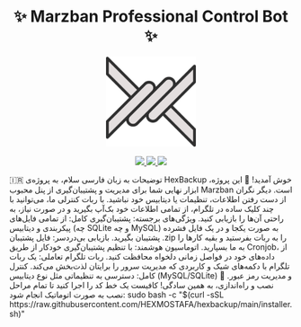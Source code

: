 <h1 align="center">✨ Marzban Professional Control Bot ✨</h1>
<p align="center">
  <a href="https://github.com/hexmostafa/hexbackup" target="_blank" rel="noopener noreferrer">
    <picture>
      <source media="(prefers-color-scheme: dark)" srcset="https://github.com/Gozargah/Marzban-docs/raw/master/screenshots/logo-dark.png">
      <img width="160" height="160" src="https://github.com/Gozargah/Marzban-docs/raw/master/screenshots/logo-light.png">
    </picture>
  </a>
</p>
<p align="center">
    <a href="https://github.com/hexmostafa/hexbackup" target="_blank">
        <img src="https://img.shields.io/github/license/hexmostafa/hexbackup" />
    </a>
    <a href="https://github.com/hexmostafa/hexbackup/stargazers" target="_blank">
        <img src="https://img.shields.io/github/stars/hexmostafa/hexbackup" />
    </a>
<a href="https://github.com/hexmostafa/hexbackup/network/members" target="_blank">
        <img src="https://img.shields.io/github/forks/hexmostafa/hexbackup" />
    </a>
</p>
🇮🇷 توضیحات به زبان فارسی
سلام، به پروژه‌ی HexBackup خوش آمدید! 👋
این پروژه، ابزار نهایی شما برای مدیریت و پشتیبان‌گیری از پنل محبوب Marzban است. دیگر نگران از دست رفتن اطلاعات، تنظیمات یا دیتابیس خود نباشید. با ربات کنترلی ما، می‌توانید با چند کلیک ساده در تلگرام، از تمامی اطلاعات خود بک‌آپ بگیرید و در صورت نیاز، به راحتی آن‌ها را بازیابی کنید.
ویژگی‌های برجسته:
پشتیبان‌گیری کامل: از تمامی فایل‌های پیکربندی و دیتابیس (چه SQLite و چه MySQL) به صورت یکجا و در یک فایل فشرده پشتیبان بگیرید.
بازیابی بی‌دردسر: فایل پشتیبان .zip را به ربات بفرستید و بقیه کارها را به ما بسپارید.
اتوماسیون هوشمند: با تنظیم پشتیبان‌گیری خودکار از طریق Cronjob، از داده‌های خود در فواصل زمانی دلخواه محافظت کنید.
ربات تلگرام تعاملی: یک ربات تلگرام با دکمه‌های شیک و کاربردی که مدیریت سرور را برایتان لذت‌بخش می‌کند.
کنترل کامل: دسترسی به تنظیماتی مثل نوع دیتابیس (MySQL/SQLite) و مدیریت رمز عبور.
🚀 نصب و راه‌اندازی، به همین سادگی!
کافیست یک خط کد را اجرا کنید تا تمام مراحل نصب به صورت اتوماتیک انجام شود:
sudo bash -c "$(curl -sSL https://raw.githubusercontent.com/HEXMOSTAFA/hexbackup/main/installer.sh)"
